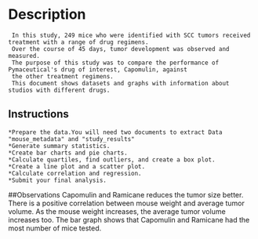 # Description
	 In this study, 249 mice who were identified with SCC tumors received treatment with a range of drug regimens.
	 Over the course of 45 days, tumor development was observed and measured. 
	 The purpose of this study was to compare the performance of Pymaceutical's drug of interest, Capomulin, against 
	 the other treatment regimens.
	 This document shows datasets and graphs with information about studios with different drugs.

## Instructions
	*Prepare the data.You will need two documents to extract Data "mouse_metadata" and "study_results"  
	*Generate summary statistics.
	*Create bar charts and pie charts.
	*Calculate quartiles, find outliers, and create a box plot.
	*Create a line plot and a scatter plot.
	*Calculate correlation and regression.
	*Submit your final analysis.
##Observations 
	Capomulin and Ramicane reduces the tumor size better.
	There is a positive correlation between mouse weight and average tumor volume.
	As the mouse weight increases, the average tumor volume increases too.
	The bar graph shows that Capomulin and Ramicane had the most number of mice tested.